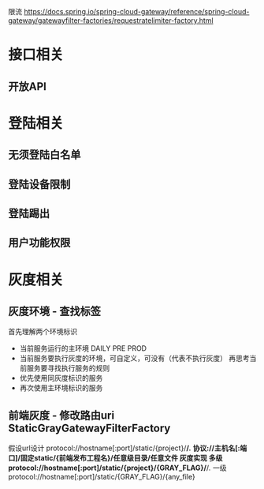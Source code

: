 限流
https://docs.spring.io/spring-cloud-gateway/reference/spring-cloud-gateway/gatewayfilter-factories/requestratelimiter-factory.html

# 接口相关
## 开放API

# 登陆相关
## 无须登陆白名单
## 登陆设备限制
## 登陆踢出
## 用户功能权限

# 灰度相关
## 灰度环境 - 查找标签
首先理解两个环境标识
* 当前服务运行的主环境 DAILY PRE PROD
* 当前服务要执行灰度的环境，可自定义，可没有（代表不执行灰度）
再思考当前服务要寻找执行服务的规则
* 优先使用同灰度标识的服务
* 再次使用主环境标识的服务


## 前端灰度 - 修改路由uri StaticGrayGatewayFilterFactory
假设url设计 protocol://hostname[:port]/static/{project}/**/*.*
协议://主机名[:端口]/固定static/{前端发布工程名}/任意级目录/任意文件
灰度实现
多级
protocol://hostname[:port]/static/{project}/{GRAY_FLAG}/**/*.*
一级
protocol://hostname[:port]/static/{GRAY_FLAG}/{any_file}